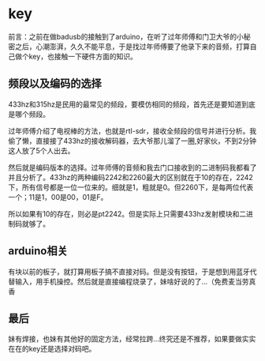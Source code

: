 # key

前言：之前在做badusb的接触到了arduino，在听了过年师傅和门卫大爷的小秘密之后，心潮澎湃，久久不能平息，于是找过年师傅要了他录下来的音频，打算自己做个key，也接触一下硬件方面的知识。

## 频段以及编码的选择

433hz和315hz是民用的最常见的频段，要模仿相同的频段，首先还是要知道到底是哪个频段。

过年师傅介绍了电视棒的方法，也就是rtl-sdr，接收全频段的信号并进行分析。我偷了懒，直接接了433hz的接收解码器，去大爷那儿溜了一圈,好家伙，不到2分钟这人放了5个人出去。

然后就是编码版本的选择。过年师傅的音频和我去门口接收到的二进制码我都看了并且分析了。433hz的两种编码2242和2260最大的区别就在于10的存在，2242下，所有信号都是一位一位来的。细就是1，粗就是0。但2260下，是每两位代表一个；11是1，00是00，01是F。

所以如果有10的存在，则必是pt2242。但是实际上只需要433hz发射模块和二进制码就够了。

## arduino相关

有块以前的板子，就打算用板子搞不直接对码。但是没有按钮，于是想到用蓝牙代替输入，用手机操控。然后就是直接编程烧录了，妹啥好说的了...（免费麦当劳真香


## 最后

妹有焊接，也妹有其他好的固定方法，经常拉跨...终究还是不推荐，如果要做实实在在的key还是选择对码吧。